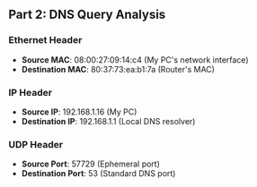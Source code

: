 ## Part 2: DNS Query Analysis

### Ethernet Header
- **Source MAC**: 08:00:27:09:14:c4 (My PC's network interface)
- **Destination MAC**: 80:37:73:ea:b1:7a (Router's MAC)

### IP Header
- **Source IP**: 192.168.1.16 (My PC)
- **Destination IP**: 192.168.1.1 (Local DNS resolver)

### UDP Header
- **Source Port**: 57729 (Ephemeral port)
- **Destination Port**: 53 (Standard DNS port)

